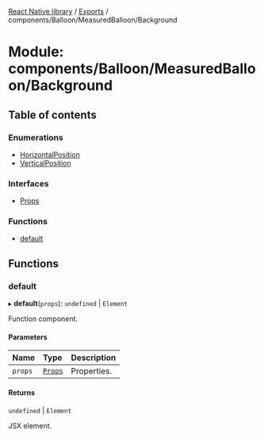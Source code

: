 [React Native library](../index.md) / [Exports](../modules.md) / components/Balloon/MeasuredBalloon/Background

# Module: components/Balloon/MeasuredBalloon/Background

## Table of contents

### Enumerations

- [HorizontalPosition](../enums/components_Balloon_MeasuredBalloon_Background.HorizontalPosition.md)
- [VerticalPosition](../enums/components_Balloon_MeasuredBalloon_Background.VerticalPosition.md)

### Interfaces

- [Props](../interfaces/components_Balloon_MeasuredBalloon_Background.Props.md)

### Functions

- [default](components_Balloon_MeasuredBalloon_Background.md#default)

## Functions

### default

▸ **default**(`props`): `undefined` \| `Element`

Function component.

#### Parameters

| Name | Type | Description |
| :------ | :------ | :------ |
| `props` | [`Props`](../interfaces/components_Balloon_MeasuredBalloon_Background.Props.md) | Properties. |

#### Returns

`undefined` \| `Element`

JSX element.
